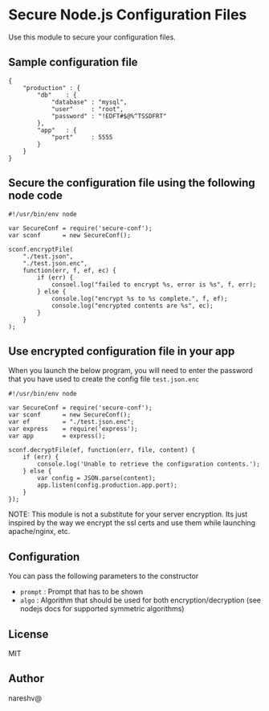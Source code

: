 # Secure Node.js Configuration Files

Use this module to secure your configuration files.

## Sample configuration file

```
{
    "production" : {
        "db"    : {
            "database" : "mysql",
            "user"     : "root",
            "password" : "!EDFT#$@%^TSSDFRT"
        },
        "app"   : {
            "port"     : 5555
        }
    }
}
```

## Secure the configuration file using the following node code

```
#!/usr/bin/env node

var SecureConf = require('secure-conf');
var sconf      = new SecureConf();

sconf.encryptFile(
    "./test.json",
    "./test.json.enc",
    function(err, f, ef, ec) {
        if (err) {
            consoel.log("failed to encrypt %s, error is %s", f, err);
        } else {
            console.log("encrypt %s to %s complete.", f, ef);
            console.log("encrypted contents are %s", ec);
        }
    }
);
```

## Use encrypted configuration file in your app

When you launch the below program, you will need to enter the password that 
you have used to create the config file `test.json.enc`

```
#!/usr/bin/env node

var SecureConf = require('secure-conf');
var sconf      = new SecureConf();
var ef         = "./test.json.enc";
var express    = require('express');
var app        = express();

sconf.decryptFile(ef, function(err, file, content) {
    if (err) {
        console.log('Unable to retrieve the configuration contents.');
    } else {
        var config = JSON.parse(content);
        app.listen(config.production.app.port);
    }
});
```

NOTE: This module is not a substitute for your server encryption. Its just inspired by the way
we encrypt the ssl certs and use them while launching apache/nginx, etc.

## Configuration

You can pass the following parameters to the constructor

* `prompt` : Prompt that has to be shown
* `algo`   : Algorithm that should be used for both encryption/decryption (see nodejs docs for supported symmetric algorithms)

## License

MIT

## Author

nareshv@
